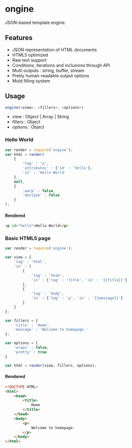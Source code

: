 ongine
======

JSON-based template engine.

Features
--------

* JSON representation of HTML documents
* HTML5 optimized
* Raw text support
* Conditions, iterations and inclusions through API
* Multi outputs : string, buffer, stream
* Pretty human-readable output options
* Mold filling system

Usage
-----

```javascript
ongine(<view>, <fillers>, <options>)
```

* view : Object | Array | String
* fillers : Object
* options : Object 

### Hello World

```javascript
var render = require('ongine');
var html = render(
	{
		'tag' : 'p',
		'attributes' : {'id' : 'hello'},
		'in' : 'Hello World'
	},
	null,
	{
		'warp' : false,
		'doctype' : false
	}
);
```

#### Rendered

```html
<p id="hello">Hello World</p>
```

### Basic HTML5 page

```javascript
var render = require('ongine');

var view = {
	'tag' : 'html',
	'in' : [
		{
			'tag' : 'head',
			'in' : {'tag' : 'title', 'in' : '{{title}}'}
		},
		{
			'tag' : 'body',
			'in' : {'tag' : 'p', 'in' : '{{message}}'}
		}
	]
};

var fillers = {
	'title' : 'Home',
	'message' : 'Welcome to homepage.'
};

var options = {
	'wraps' : false,
	'pretty' : true
}

var html = render(view, fillers, options);
```

#### Rendered

```html
<!DOCTYPE HTML>
<html>
	<head>
		<title>
			Home
		</title>
	</head>
	<body>
		<p>
			Welcome to homepage.
		</p>
	</body>
</html>
```
